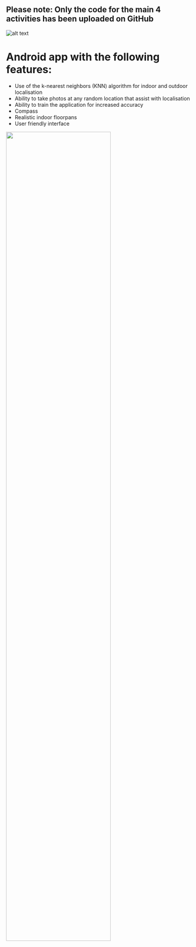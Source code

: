 ## Please note: Only the code for the main 4 activities has been uploaded on GitHub <br/>
![alt text](https://github.com/EvanPl/Locate_me_App_with_Extra_Functionalities/blob/main/Images/Logo.PNG)
# Android app with the following features:
- Use of the k-nearest neighbors (KNN) algorithm for indoor and outdoor localisation
- Ability to take photos at any random location that assist with localisation
- Ability to train the application for increased accuracy
- Compass
- Realistic indoor floorpans
- User friendly interface

<img src="https://github.com/EvanPl/Locate_me_App_with_Extra_Functionalities/blob/main/Images/App.png" width=75% height=75%>
